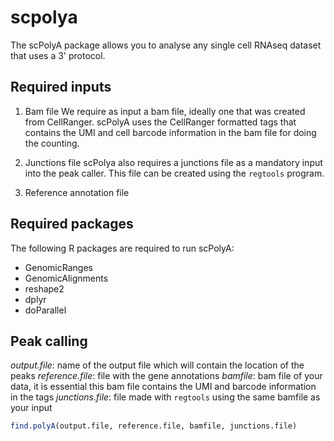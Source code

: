 # scpolya

The scPolyA package allows you to analyse any single cell RNAseq dataset that uses a 3' protocol. 

## Required inputs 

1. Bam file 
We require as input a bam file, ideally one that was created from CellRanger. scPolyA uses the CellRanger formatted tags that contains the UMI and cell barcode information in the bam file for doing the counting. 

2. Junctions file 
scPolya also requires a junctions file as a mandatory input into the peak caller. This file can be created using the `regtools` program. 

3. Reference annotation file 


## Required packages 

The following R packages are required to run scPolyA: 
* GenomicRanges
* GenomicAlignments 
* reshape2 
* dplyr 
* doParallel 


## Peak calling 

*output.file*: name of the output file which will contain the location of the peaks 
*reference.file*: file with the gene annotations 
*bamfile*: bam file of your data, it is essential this bam file contains the UMI and barcode information in the tags 
*junctions.file*: file made with `regtools` using the same bamfile as your input 

```R
find.polyA(output.file, reference.file, bamfile, junctions.file) 

```
